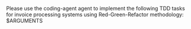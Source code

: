 Please use the coding-agent agent to implement the following TDD tasks for invoice processing systems using Red-Green-Refactor methodology: $ARGUMENTS
